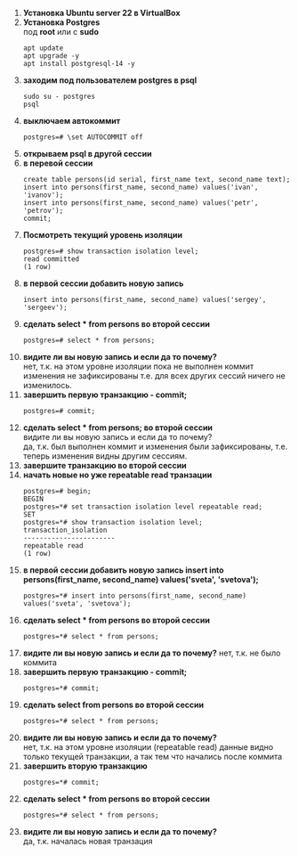 1. **Установка Ubuntu server 22 в VirtualBox**
2. **Установка Postgres**  
   под **root** или с **sudo**
   ```
   apt update
   apt upgrade -y
   apt install postgresql-14 -y
   ```
3. **заходим под пользователем postgres в psql**
   ```
   sudo su - postgres
   psql
   ```
4. **выключаем автокоммит**
   ```
   postgres=# \set AUTOCOMMIT off
   ```
5. **открываем psql в другой сессии**
6. **в перевой сессии**
   ```
   create table persons(id serial, first_name text, second_name text); 
   insert into persons(first_name, second_name) values('ivan', 'ivanov'); 
   insert into persons(first_name, second_name) values('petr', 'petrov'); 
   commit;
   ```
7. **Посмотреть текущий уровень изоляции**
   ```
   postgres=# show transaction isolation level;
   read committed
   (1 row)
   ```
8. **в первой сессии добавить новую запись**
   ```
   insert into persons(first_name, second_name) values('sergey', 'sergeev');
   ```
9. **сделать select * from persons во второй сессии**
   ```
   postgres=# select * from persons;
   ```
10. **видите ли вы новую запись и если да то почему?**  
    нет, т.к. на этом уровне изоляции пока не выполнен коммит изменения не зафиксированы т.е. для всех других сессий ничего не изменилось.  
11. **завершить первую транзакцию - commit;**
    ```
    postgres=# commit;
    ```
12. **сделать select * from persons; во второй сессии**  
   видите ли вы новую запись и если да то почему?  
   да, т.к. был выполнен коммит и изменения были зафиксированы, т.е. теперь изменения видны другим сессиям.  
13. **завершите транзакцию во второй сессии**
14. **начать новые но уже repeatable read транзации**
    ```
    postgres=# begin;
    BEGIN
    postgres=*# set transaction isolation level repeatable read;
    SET
    postgres=*# show transaction isolation level;
    transaction_isolation
    -----------------------
    repeatable read
    (1 row)
    ```
15. **в первой сессии добавить новую запись insert into persons(first_name, second_name) values('sveta', 'svetova');**
    ```
    postgres=*# insert into persons(first_name, second_name) values('sveta', 'svetova');
    ```
16. **сделать select * from persons во второй сессии**
    ```
    postgres=*# select * from persons;
    ```
17. **видите ли вы новую запись и если да то почему?**
    нет, т.к. не было коммита
18. **завершить первую транзакцию - commit;**
    ```
    postgres=*# commit;
    ```
19. **сделать select from persons во второй сессии**
    ```
    postgres=*# select * from persons;
    ```
20. **видите ли вы новую запись и если да то почему?**  
    нет, т.к. на этом уровне изоляции (repeatable read) данные видно только текущей транзакции, а так тем что начались после коммита
21. **завершить вторую транзакцию**
    ```
    postgres=*# commit;
    ```
22. **сделать select * from persons во второй сессии**
    ```
    postgres=*# select * from persons;
    ```
23. **видите ли вы новую запись и если да то почему?**  
    да, т.к. началась новая транзация
